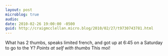 ```yaml
---
layout: post
microblog: true
audio: 
date: 2010-02-26 19:00:00 -0500
guid: http://craigmcclellan.micro.blog/2010/02/27/t9730743781.html
---
```

What has 2 thumbs, speaks limited french, and got up at 6:45 on a Saturday to go to the Y? *Points at self with thumbs* This moi!
